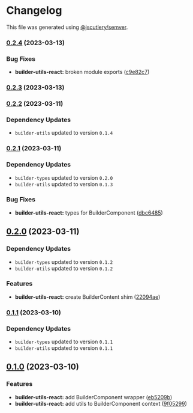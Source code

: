 # Changelog

This file was generated using [@jscutlery/semver](https://github.com/jscutlery/semver).

### [0.2.4](https://github.com/buildquick/buildquick/compare/builder-utils-react-0.2.3...builder-utils-react-0.2.4) (2023-03-13)


### Bug Fixes

* **builder-utils-react:** broken module exports ([c9e82c7](https://github.com/buildquick/buildquick/commit/c9e82c71449979134c7c6bba4e24e80a41eb7c1a))

### [0.2.3](https://github.com/buildquick/buildquick/compare/builder-utils-react-0.2.2...builder-utils-react-0.2.3) (2023-03-13)

### [0.2.2](https://github.com/buildquick/buildquick/compare/builder-utils-react-0.2.1...builder-utils-react-0.2.2) (2023-03-11)

### Dependency Updates

* `builder-utils` updated to version `0.1.4`
### [0.2.1](https://github.com/buildquick/buildquick/compare/builder-utils-react-0.2.0...builder-utils-react-0.2.1) (2023-03-11)

### Dependency Updates

* `builder-types` updated to version `0.2.0`
* `builder-utils` updated to version `0.1.3`

### Bug Fixes

* **builder-utils-react:** types for BuilderComponent ([dbc6485](https://github.com/buildquick/buildquick/commit/dbc6485143b94aabfc675b57081af2d2b78a4a2a))

## [0.2.0](https://github.com/buildquick/buildquick/compare/builder-utils-react-0.1.1...builder-utils-react-0.2.0) (2023-03-11)

### Dependency Updates

* `builder-types` updated to version `0.1.2`
* `builder-utils` updated to version `0.1.2`

### Features

* **builder-utils-react:** create BuilderContent shim ([22094ae](https://github.com/buildquick/buildquick/commit/22094ae0126a938cd3c4f284c30cc43c8d57eccb))

### [0.1.1](https://github.com/buildquick/buildquick/compare/builder-utils-react-0.1.0...builder-utils-react-0.1.1) (2023-03-10)

### Dependency Updates

* `builder-types` updated to version `0.1.1`
* `builder-utils` updated to version `0.1.1`
## [0.1.0](https://github.com/buildquick/buildquick/compare/builder-utils-react-0.0.1...builder-utils-react-0.1.0) (2023-03-10)


### Features

* **builder-utils-react:** add BuilderComponent wrapper ([eb5209b](https://github.com/buildquick/buildquick/commit/eb5209b58059eced2ab1c8393b867d1aa200754b))
* **builder-utils-react:** add utils to BuilderComponent context ([9f05299](https://github.com/buildquick/buildquick/commit/9f05299031a62d7c7ef2f902bbb77105e543b29d))
